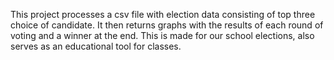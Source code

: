 This project processes a csv file with election data consisting of top three choice of candidate. It then returns graphs with the results of each round of voting and a winner at the end. This is made for our school elections, also serves as an educational tool for classes.
